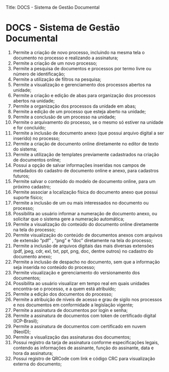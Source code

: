 Title: DOCS - Sistema de Gestão Documental

# DOCS - Sistema de Gestão Documental

1.	Permite a criação de novo processo, incluindo na mesma tela o documento no processo e realizando a assinatura; 
2.	Permite a criação de um novo processo; 
3.	Permite a pesquisa de documentos e processos por termo livre ou número de identificação; 
4.	Permite a utilização de filtros na pesquisa; 
5.	Permite a visualização e gerenciamento dos processos abertos na unidade; 
6.	Permite a criação e edição de abas para organização dos processos abertos na unidade;
7.	Permite a organização dos processos da unidade em abas;
8.	Permite a edição de um processo que esteja aberto na unidade;
9.	Permite a conclusão de um processo na unidade;
10.	Permite o arquivamento do processo, se o mesmo só estiver na unidade e for concluído;
11.	Permite a inclusão de documento anexo (que possui arquivo digital a ser inserido) no processo;
12.	Permite a criação de documento online diretamente no editor de texto do sistema;
13.	Permite a utilização de templates previamente cadastrados na criação de documentos online;
14.	Possui a opção de salvar informações inseridas nos campos de metadados do cadastro de documento online e anexo, para cadastros futuros;
15.	Permite salvar o conteúdo do modelo de documento online, para um próximo cadastro;
16.	Permite associar a localização física do documento anexo que possui suporte físico;
17.	Permite a inclusão de um ou mais interessados no documento ou processo;
18.	Possibilita ao usuário informar a numeração de documento anexo, ou solicitar que o sistema gere a numeração automática;
19.	Permite a visualização do conteúdo do documento online diretamente na tela do processo;
20.	Permite visualização do conteúdo de documentos anexos com arquivos de extensão “pdf” , “png” e “doc” diretamente na tela do processo;
21.	Permite a inclusão de arquivos digitais das mais diversas extensões (pdf, jpeg, cdr, exl, txt, ppt, png, doc, dentre outros)  no cadastro do documento anexo;
22.	Permite a inclusão de despacho no documento, sem que a informação seja inserida no conteúdo do processo;
23.	Permite visualização e gerenciamento do versionamento dos documentos;
24.	Possibilita ao usuário visualizar em tempo real em quais unidades encontra-se o processo, e a quem está atribuído;
25.	Permite a edição dos documentos do processo;
26.	Permite a atribuição de níveis de acesso e grau de sigilo nos processos e nos documentos em conformidade a legislação vigente;
27.	Permite a assinatura de documentos por login e senha;
28.	Permite a assinatura de documentos com token de certificado digital (ICP-Brasil);
29.	Permite a assinatura de documentos com certificado em nuvem (NeoID);
30.	Permite a visualização das assinaturas dos documentos;
31.	Possui registro da tarja de assinatura conforme especificações legais, contendo as informações de assinante, função do assinante, data e hora da assinatura;
32.	Possui registro de QRCode com link e código CRC para visualização externa do documento;
